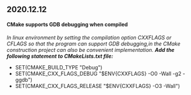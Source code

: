## 2020.12.12
#### CMake supports GDB debugging when compiled
*In linux environment by setting the compilation option CXXFLAGS or CFLAGS so that the program can support GDB debugging,in the CMake construction project can also be convenient implementation.*
***Add the following statement to CMakeLists.txt file:***
- SET(CMAKE_BUILD_TYPE "Debug")
- SET(CMAKE_CXX_FLAGS_DEBUG "$ENV{CXXFLAGS} -O0 -Wall -g2 -ggdb")
- SET(CMAKE_CXX_FLAGS_RELEASE "$ENV{CXXFLAGS} -O3 -Wall")




